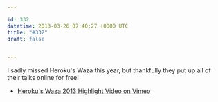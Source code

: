 ```yaml
---

id: 332
datetime: 2013-03-26 07:40:27 +0000 UTC
title: "#332"
draft: false


---
```


I sadly missed Heroku's Waza this year, but thankfully they put up all of their talks online for free! 

 
 * [Heroku's Waza 2013 Highlight Video on Vimeo](http://vimeo.com/61829655)



